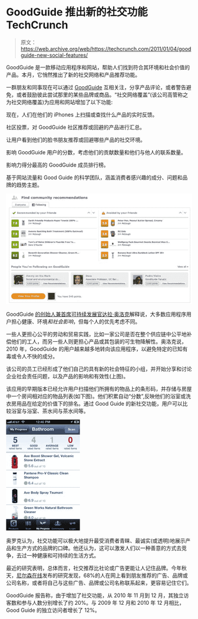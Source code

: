 # GoodGuide 推出新的社交功能 TechCrunch

> 原文：<https://web.archive.org/web/https://techcrunch.com/2011/01/04/goodguide-new-social-features/>

GoodGuide 是一款移动应用程序和网站，帮助人们找到符合其环境和社会价值的产品。本月，它悄然推出了新的社交网络和产品推荐功能。

一群朋友和同事现在可以通过 [GoodGuide](https://web.archive.org/web/20230202235320/http://www.goodguide.com/) 互相关注，分享产品评论，或者警告避免，或者鼓励彼此尝试那里的某些品牌或商品。“社交网络覆盖”(该公司高管称之为社交网络覆盖)为应用和网站增加了以下功能:

现在，人们在他们的 iPhones 上扫描或查找什么产品的实时反馈。

社区投票，对 GoodGuide 社区推荐或回避的产品进行汇总。

让用户看到他们的脸书朋友推荐或回避哪些产品的社交环境。

影响 GoodGuide 用户的分数，考虑他们的贡献数量和他们与他人的联系数量。

影响力得分最高的 GoodGuide 成员排行榜。

基于网站流量和 Good Guide 的科学团队，涵盖消费者感兴趣的成分、问题和品牌的趋势主题。

![](img/9bb6b2943a70236e613ebeb1cba8d5ec.png)

GoodGuide [的创始人兼首席可持续发展官达拉·奥洛克](https://web.archive.org/web/20230202235320/http://nature.berkeley.edu/orourke/)解释说，大多数应用程序用户担心健康、环境*和社会影响*，但每个人的优先考虑不同。

一些人更担心公平的劳动和贸易实践，比如一家公司是否在整个供应链中公平地补偿他们的工人，而另一些人则更担心产品或其包装的可生物降解性。奥洛克说，2010 年，GoodGuide 的用户越来越多地转向该应用程序，以避免特定的已知有毒或令人不快的成分。

该公司的员工已经形成了他们自己的具有新的社会特征的小组，并开始分享和讨论企业社会责任问题，以及产品的影响和有效性(上图)。

该应用的早期版本已经允许用户扫描他们所拥有的物品上的条形码，并存储与房屋中一个房间相对应的物品列表(如下图)。他们积累自动“分数”,反映他们的浴室或洗衣房用品在给定的价值下的排名。通过 Good Guide 的新社交功能，用户可以比较浴室与浴室、茶水间与茶水间等。

![](img/53970f09ee6ea7fe3243cec62e46beec.png)

奥罗克认为，社交功能可以极大地提升最受消费者青睐、最诚实(或透明)地展示产品和生产方式的品牌的口碑。他还认为，这可以激发人们以一种善意的方式去竞争，去过一种健康和可持续的生活方式。

最近的研究表明，总体而言，社交推荐比社论或广告更能让人记住品牌。今年秋天，[尼尔森在线](https://web.archive.org/web/20230202235320/http://www.nielsen.com/us/en/insights/reports-downloads/2010/Global-Trends-in-Online-Shopping-Nielsen-Consumer-Report.html)发布的研究发现，68%的人在网上看到朋友推荐的广告、品牌或公司名称，或者将自己与这些广告、品牌或公司名称联系起来，更容易记住它们。

GoodGuide 报告称，由于增加了社交功能，从 2010 年 11 月到 12 月，其独立访客数和参与人数分别增长了约 20%。与 2009 年 12 月和 2010 年 12 月相比，Good Guide 的独立访问者增长了 12%。